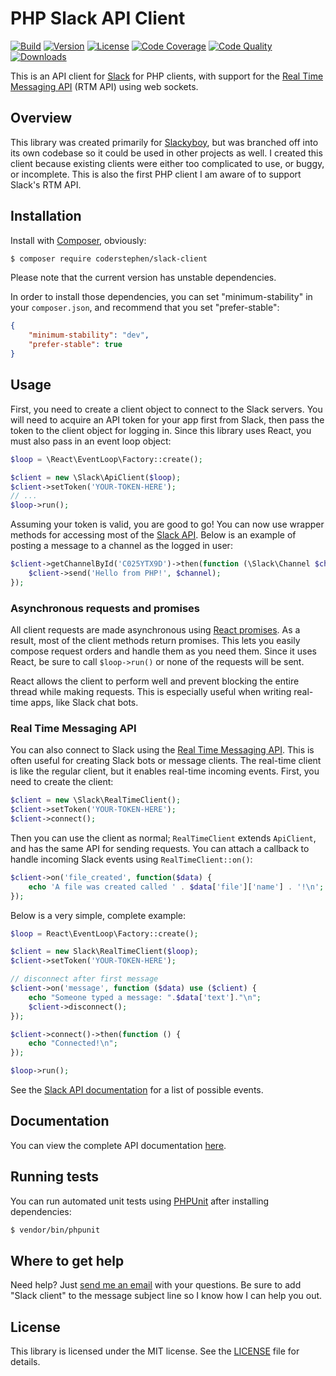 # PHP Slack API Client
[![Build](https://img.shields.io/scrutinizer/build/g/coderstephen/slack-client.svg)](https://scrutinizer-ci.com/g/coderstephen/slack-client)
[![Version](https://img.shields.io/packagist/v/coderstephen/slack-client.svg)](https://packagist.org/packages/coderstephen/slack-client)
[![License](https://img.shields.io/packagist/l/coderstephen/slack-client.svg)](https://packagist.org/packages/coderstephen/slack-client)
[![Code Coverage](https://img.shields.io/scrutinizer/coverage/g/coderstephen/slack-client.svg)](https://scrutinizer-ci.com/g/coderstephen/slack-client)
[![Code Quality](https://img.shields.io/scrutinizer/g/coderstephen/slack-client.svg)](https://scrutinizer-ci.com/g/coderstephen/slack-client)
[![Downloads](https://img.shields.io/packagist/dt/coderstephen/slack-client.svg)](https://packagist.org/packages/coderstephen/slack-client)

This is an API client for [Slack](http://slack.com) for PHP clients, with support for the [Real Time Messaging API](http://api.slack.com/rtm) (RTM API) using web sockets.

## Overview
This library was created primarily for [Slackyboy](https://github.com/coderstephen/slackyboy), but was branched off into its own codebase so it could be used in other projects as well. I created this client because existing clients were either too complicated to use, or buggy, or incomplete. This is also the first PHP client I am aware of to support Slack's RTM API.

## Installation
Install with [Composer](http://getcomposer.org), obviously:

```sh
$ composer require coderstephen/slack-client
```

Please note that the current version has unstable dependencies.

In order to install those dependencies, you can set "minimum-stability" in your `composer.json`, and recommend that you set "prefer-stable":

```json
{
    "minimum-stability": "dev",
    "prefer-stable": true
}
```

## Usage
First, you need to create a client object to connect to the Slack servers. You will need to acquire an API token for your app first from Slack, then pass the token to the client object for logging in. Since this library uses React, you must also pass in an event loop object:

```php
$loop = \React\EventLoop\Factory::create();

$client = new \Slack\ApiClient($loop);
$client->setToken('YOUR-TOKEN-HERE');
// ...
$loop->run();
```

Assuming your token is valid, you are good to go! You can now use wrapper methods for accessing most of the [Slack API](http://api.slack.com). Below is an example of posting a message to a channel as the logged in user:

```php
$client->getChannelById('C025YTX9D')->then(function (\Slack\Channel $channel) use ($client) {
    $client->send('Hello from PHP!', $channel);
});
```

### Asynchronous requests and promises
All client requests are made asynchronous using [React promises](https://github.com/reactphp/promise). As a result, most of the client methods return promises. This lets you easily compose request orders and handle them as you need them. Since it uses React, be sure to call `$loop->run()` or none of the requests will be sent.

React allows the client to perform well and prevent blocking the entire thread while making requests. This is especially useful when writing real-time apps, like Slack chat bots.

### Real Time Messaging API
You can also connect to Slack using the [Real Time Messaging API](http://api.slack.com/rtm). This is often useful for creating Slack bots or message clients. The real-time client is like the regular client, but it enables real-time incoming events. First, you need to create the client:

```php
$client = new \Slack\RealTimeClient();
$client->setToken('YOUR-TOKEN-HERE');
$client->connect();
```

Then you can use the client as normal; `RealTimeClient` extends `ApiClient`, and has the same API for sending requests. You can attach a callback to handle incoming Slack events using `RealTimeClient::on()`:

```php
$client->on('file_created', function($data) {
    echo 'A file was created called ' . $data['file']['name'] . '!\n';
});
```

Below is a very simple, complete example:

```php
$loop = React\EventLoop\Factory::create();

$client = new Slack\RealTimeClient($loop);
$client->setToken('YOUR-TOKEN-HERE');

// disconnect after first message
$client->on('message', function ($data) use ($client) {
    echo "Someone typed a message: ".$data['text']."\n";
    $client->disconnect();
});

$client->connect()->then(function () {
    echo "Connected!\n";
});

$loop->run();
```

See the [Slack API documentation](http://api.slack.com/events) for a list of possible events.

## Documentation
You can view the complete API documentation [here](http://coderstephen.github.io/slack-client/api).

## Running tests
You can run automated unit tests using [PHPUnit](http://phpunit.de) after installing dependencies:

```sh
$ vendor/bin/phpunit
```

## Where to get help
Need help? Just [send me an email](mailto:me@stephencoakley.com) with your questions. Be sure to add "Slack client" to the message subject line so I know how I can help you out.

## License
This library is licensed under the MIT license. See the [LICENSE](LICENSE) file for details.
